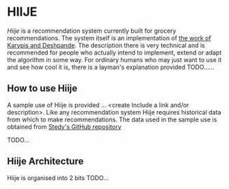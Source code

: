 # HIIJE

*Hiije* is a recommendation system currently built for grocery recommendations. The system itself is an implementation of [the work of Karypis and Deshpande](http://glaros.dtc.umn.edu/gkhome/fetch/papers/itemrsTOIS04.pdf). The description there is very technical and is recommended for people who actually intend to implement, extend or adapt the algorithm in some way. For ordinary humans who may just want to use it and see how cool it is, there is a layman's explanation provided TODO...<create explanation and provide link>...


## How to use Hiije

A sample use of Hiije is provided ... <create Include a link and/or description>. Like any recommendation system Hiije requires historical data from which to make recommendations. The data used in the sample use is obtained from [Stedy's GitHub repository](https://github.com/stedy/Machine-Learning-with-R-datasets/blob/master/groceries.csv)

TODO... <create sample use>


## Hiije Architecture
Hiije is organised into 2 bits TODO... <create write up architectural organisation>